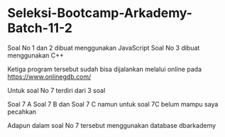 # Seleksi-Bootcamp-Arkademy-Batch-11-2

Soal No 1 dan 2 dibuat menggunakan JavaScript
Soal No 3 dibuat menggunakan C++

Ketiga program tersebut sudah bisa dijalankan melalui online pada https://www.onlinegdb.com/

Untuk soal No 7 terdiri dari 3 soal

Soal 7 A
Soal 7 B
dan Soal 7 C
namun untuk soal 7C belum mampu saya pecahkan

Adapun dalam soal No 7 tersebut menggunakan database dbarkademy
